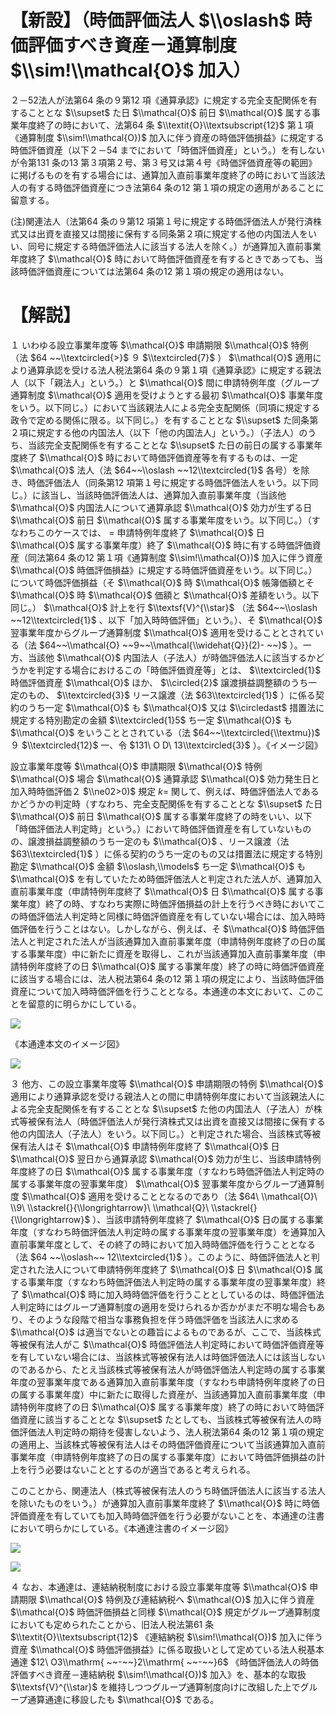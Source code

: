 # 【新設】（時価評価法人 $\\oslash$ 時価評価すべき資産－通算制度 $\\sim!\\mathcal{O}$ 加入）

２－52法人が法第64 条の９第12 項《通算承認》に規定する完全支配関係を有することとな $\\supset$ た日 $\\mathcal{O}$ 前日 $\\mathcal{O}$ 属する事業年度終了の時において、法第64 条 $\\textit{O}\\textsubscript{12}$ 第１項《通算制度 $\\sim!\\mathcal{O})$ 加入に伴う資産の時価評価損益》に規定する時価評価資産（以下２－54 までにおいて「時価評価資産」という。）を有しないが令第131 条の13 第３項第２号、第３号又は第４号《時価評価資産等の範囲》に掲げるものを有する場合には、通算加入直前事業年度終了の時において当該法人の有する時価評価資産につき法第64 条の12 第１項の規定の適用があることに留意する。

(注)関連法人（法第64 条の９第12 項第１号に規定する時価評価法人が発行済株式又は出資を直接又は間接に保有する同条第２項に規定する他の内国法人をいい、同号に規定する時価評価法人に該当する法人を除く。）が通算加入直前事業年度終了 $\\mathcal{O}$ 時において時価評価資産を有するときであっても、当該時価評価資産については法第64 条の12 第１項の規定の適用はない。

# 【解説】

１ いわゆる設立事業年度等 $\\mathcal{O}$ 申請期限 $\\mathcal{O}$ 特例（法 $64 ~~\\textcircled{>}$ ９ $\\textcircled{7}$ ） $\\mathcal{O}$ 適用により通算承認を受ける法人税法第64 条の９第１項《通算承認》に規定する親法人（以下「親法人」という。）と $\\mathcal{O}$ 間に申請特例年度（グループ通算制度 $\\mathcal{O}$ 適用を受けようとする最初 $\\mathcal{O}$ 事業年度をいう。以下同じ。）において当該親法人による完全支配関係（同項に規定する政令で定める関係に限る。以下同じ。）を有することとな $\\supset$ た同条第２項に規定する他の内国法人（以下「他の内国法人」という。）（子法人）のうち、当該完全支配関係を有することとな $\\supset$ た日の前日の属する事業年度終了 $\\mathcal{O}$ 時において時価評価資産等を有するものは、一定 $\\mathcal{O}$ 法人（法 $64~~\\oslash ~~12\\textcircled{1}$ 各号）を除き、時価評価法人（同条第12 項第１号に規定する時価評価法人をいう。以下同じ。）に該当し、当該時価評価法人は、通算加入直前事業年度（当該他 $\\mathcal{O}$ 内国法人について通算承認 $\\mathcal{O}$ 効力が生ずる日 $\\mathcal{O}$ 前日 $\\mathcal{O}$ 属する事業年度をいう。以下同じ。）（すなわちこのケースでは、 $=$ 申請特例年度終了 $\\mathcal{O}$ 日 $\\mathcal{O}$ 属する事業年度）終了 $\\mathcal{O}$ 時に有する時価評価資産（同法第64 条の12 第１項《通算制度 $\\sim!\\mathcal{O})$ 加入に伴う資産 $\\mathcal{O}$ 時価評価損益》に規定する時価評価資産をいう。以下同じ。）について時価評価損益（そ $\\mathcal{O}$ 時 $\\mathcal{O}$ 帳簿価額とそ $\\mathcal{O}$ 時 $\\mathcal{O}$ 価額と $\\mathcal{O}$ 差額をいう。以下同じ。） $\\mathcal{O}$ 計上を行 $\\textsf{V}^{\\star}$ （法 $64~~\\oslash ~~12\\textcircled{1}$ 、以下「加入時時価評価」という。）、そ $\\mathcal{O}$ 翌事業年度からグループ通算制度 $\\mathcal{O}$ 適用を受けることとされている（法 $64~~\\mathcal{O} ~~9~~\\mathcal{\\widehat{Q}}(2)- ~~)$ ）。一方、当該他 $\\mathcal{O}$ 内国法人（子法人）が時価評価法人に該当するかどうかを判定する場合におけるこの「時価評価資産等」とは、 $\\textcircled{1}$ 時価評価資産 $\\mathcal{O}$ ほか、 $\\circled{2}$ 譲渡損益調整額のうち一定のもの、 $\\textcircled{3}$ リース譲渡（法 $63\\textcircled{1}$ ）に係る契約のうち一定 $\\mathcal{O}$ も $\\mathcal{O}$ 又は $\\circledast$ 措置法に規定する特別勘定の金額 $\\textcircled{1}5$ ち一定 $\\mathcal{O}$ も $\\mathcal{O}$ をいうこととされている（法 $64~~\\textcircled{\\textmu})$ ９ $\\textcircled{12}$ 一、令 $131\ O D\ 13\\textcircled{3}$ ）。《イメージ図》

設立事業年度等 $\\mathcal{O}$ 申請期限 $\\mathcal{O}$ 特例 $\\mathcal{O}$ 場合 $\\mathcal{O}$ 通算承認 $\\mathcal{O}$ 効力発生日と加入時時価評価２ $\\ne02>0)$ 規定 $k=$ 関して、例えば、時価評価法人であるかどうかの判定時（すなわち、完全支配関係を有することとな $\\supset$ た日 $\\mathcal{O}$ 前日 $\\mathcal{O}$ 属する事業年度終了の時をいい、以下「時価評価法人判定時」という。）において時価評価資産を有していないものの、譲渡損益調整額のうち一定のも $\\mathcal{O}$ 、リース譲渡（法 $63\\textcircled{1}$ ）に係る契約のうち一定のもの又は措置法に規定する特別勘定 $\\mathcal{O}$ 金額 $\\oslash,\\models$ ち一定 $\\mathcal{O}$ も $\\mathcal{O}$ を有していたため時価評価法人と判定された法人が、通算加入直前事業年度（申請特例年度終了 $\\mathcal{O}$ 日 $\\mathcal{O}$ 属する事業年度）終了の時、すなわち実際に時価評価損益の計上を行うべき時においてこの時価評価法人判定時と同様に時価評価資産を有していない場合には、加入時時価評価を行うことはない。しかしながら、例えば、そ $\\mathcal{O}$ 時価評価法人と判定された法人が当該通算加入直前事業年度（申請特例年度終了の日の属する事業年度）中に新たに資産を取得し、これが当該通算加入直前事業年度（申請特例年度終了の日 $\\mathcal{O}$ 属する事業年度）終了の時に時価評価資産に該当する場合には、法人税法第64 条の12 第１項の規定により、当該時価評価資産について加入時時価評価を行うこととなる。本通達の本文において、このことを留意的に明らかにしている。

![](https://www.nta.go.jp/tmp/9344aa60-ab47-435c-b003-14d0739e7deb/images/923bacf52d52ea88734cbff9bcccc00936ee07e69ef1e28f7f3d4177276cf831.jpg)

《本通達本文のイメージ図》

![](https://www.nta.go.jp/tmp/9344aa60-ab47-435c-b003-14d0739e7deb/images/65871b0ab20d121988ec0856140ecada5cc59fdbd6d5db1baa9dd8a669503747.jpg)

３ 他方、この設立事業年度等 $\\mathcal{O}$ 申請期限の特例 $\\mathcal{O}$ 適用により通算承認を受ける親法人との間に申請特例年度において当該親法人による完全支配関係を有することとな $\\supset$ た他の内国法人（子法人）が株式等被保有法人（時価評価法人が発行済株式又は出資を直接又は間接に保有する他の内国法人（子法人）をいう。以下同じ。）と判定された場合、当該株式等被保有法人はそ $\\mathcal{O}$ 申請特例年度終了 $\\mathcal{O}$ 日 $\\mathcal{O}$ 翌日から通算承認 $\\mathcal{O}$ 効力が生じ、当該申請特例年度終了の日 $\\mathcal{O}$ 属する事業年度（すなわち時価評価法人判定時の属する事業年度の翌事業年度） $\\mathcal{O}$ 翌事業年度からグループ通算制度 $\\mathcal{O}$ 適用を受けることとなるのであり（法 $64\ \\mathcal{O}\ \\9\ \\stackrel{}{\\longrightarrow}\ \\mathcal{Q}\ \\stackrel{}{\\longrightarrow}$ ）、当該申請特例年度終了 $\\mathcal{O}$ 日の属する事業年度（すなわち時価評価法人判定時の属する事業年度の翌事業年度）を通算加入直前事業年度として、その終了の時において加入時時価評価を行うこととなる（法 $64 ~~\\oslash~~ 12\\textcircled{1}$ ）。このように、時価評価法人と判定された法人について申請特例年度終了 $\\mathcal{O}$ 日 $\\mathcal{O}$ 属する事業年度（すなわち時価評価法人判定時の属する事業年度の翌事業年度）終了 $\\mathcal{O}$ 時に加入時時価評価を行うこととしているのは、時価評価法人判定時にはグループ通算制度の適用を受けられるか否かがまだ不明な場合もあり、そのような段階で相当な事務負担を伴う時価評価を当該法人に求める $\\mathcal{O}$ は適当でないとの趣旨によるものであるが、ここで、当該株式等被保有法人がこ $\\mathcal{O}$ 時価評価法人判定時において時価評価資産等を有していない場合には、当該株式等被保有法人は時価評価法人には該当しないのであるから、たとえ当該株式等被保有法人が時価評価法人判定時の属する事業年度の翌事業年度である通算加入直前事業年度（すなわち申請特例年度終了の日の属する事業年度）中に新たに取得した資産が、当該通算加入直前事業年度（申請特例年度終了の日 $\\mathcal{O}$ 属する事業年度）終了の時において時価評価資産に該当することとな $\\supset$ たとしても、当該株式等被保有法人の時価評価法人判定時の期待を侵害しないよう、法人税法第64 条の12 第１項の規定の適用上、当該株式等被保有法人はその時価評価資産について当該通算加入直前事業年度（申請特例年度終了の日の属する事業年度）において時価評価損益の計上を行う必要はないこととするのが適当であると考えられる。

このことから、関連法人（株式等被保有法人のうち時価評価法人に該当する法人を除いたものをいう。）が通算加入直前事業年度終了 $\\mathcal{O}$ 時に時価評価資産を有していても加入時時価評価を行う必要がないことを、本通達の注書において明らかにしている。《本通達注書のイメージ図》

![](https://www.nta.go.jp/tmp/9344aa60-ab47-435c-b003-14d0739e7deb/images/14dff2c9ccd0f9a0a20a3956c03e88f1981b062233fb90d97b772a9eb308a803.jpg)

![](https://www.nta.go.jp/tmp/9344aa60-ab47-435c-b003-14d0739e7deb/images/56a6942a38e82c40863ed4f6b58c02e61b8ce99212120dab424b70a8a1ef557a.jpg)

４ なお、本通達は、連結納税制度における設立事業年度等 $\\mathcal{O}$ 申請期限 $\\mathcal{O}$ 特例及び連結納税へ $\\mathcal{O}$ 加入に伴う資産 $\\mathcal{O}$ 時価評価損益と同様 $\\mathcal{O}$ 規定がグループ通算制度においても定められたことから、旧法人税法第61 条 $\\textit{O}\\textsubscript{12}$ 《連結納税 $\\sim!\\mathcal{O})$ 加入に伴う資産 $\\mathcal{O}$ 時価評価損益》に係る取扱いとして定めている法人税基本通達 $12\ O3\\mathrm{ ~~-~~}2\\mathrm{ ~~-~~}6$ 《時価評価法人の時価評価すべき資産－連結納税 $\\sim!\\mathcal{O})$ 加入》を、基本的な取扱 $\\textsf{V}^{\\star}$ を維持しつつグループ通算制度向けに改組した上でグループ通算通達に移設したも $\\mathcal{O}$ である。